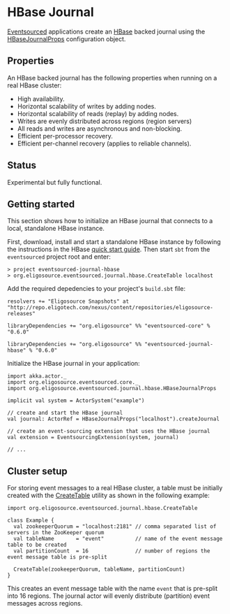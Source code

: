HBase Journal
=============

[Eventsourced](https://github.com/eligosource/eventsourced/tree/0.6.0) applications create an [HBase](http://hbase.apache.org) backed journal using the [HBaseJournalProps](http://eligosource.github.com/eventsourced/api/0.6/#org.eligosource.eventsourced.journal.hbase.HBaseJournalProps) configuration object.

Properties
----------

An HBase backed journal has the following properties when running on a real HBase cluster:

- High availability.
- Horizontal scalability of writes by adding nodes.
- Horizontal scalability of reads (replay) by adding nodes.
- Writes are evenly distributed across regions (region servers)
- All reads and writes are asynchronous and non-blocking.
- Efficient per-processor recovery.
- Efficient per-channel recovery (applies to reliable channels).

Status
------

Experimental but fully functional.

Getting started
---------------

This section shows how to initialize an HBase journal that connects to a local, standalone HBase instance.

First, download, install and start a standalone HBase instance by following the instructions in the HBase [quick start guide](http://hbase.apache.org/book/quickstart.html). Then start `sbt` from the `eventsourced` project root and enter:

    > project eventsourced-journal-hbase
    > org.eligosource.eventsourced.journal.hbase.CreateTable localhost

Add the required depedencies to your project's `build.sbt` file:

    resolvers += "Eligosource Snapshots" at "http://repo.eligotech.com/nexus/content/repositories/eligosource-releases"

    libraryDependencies += "org.eligosource" %% "eventsourced-core" % "0.6.0"

    libraryDependencies += "org.eligosource" %% "eventsourced-journal-hbase" % "0.6.0"

Initialize the HBase journal in your application:

    import akka.actor._
    import org.eligosource.eventsourced.core._
    import org.eligosource.eventsourced.journal.hbase.HBaseJournalProps

    implicit val system = ActorSystem("example")

    // create and start the HBase journal
    val journal: ActorRef = HBaseJournalProps("localhost").createJournal

    // create an event-sourcing extension that uses the HBase journal
    val extension = EventsourcingExtension(system, journal)

    // ...

Cluster setup
-------------

For storing event messages to a real HBase cluster, a table must be initially created with the [CreateTable](http://eligosource.github.com/eventsourced/api/0.6/#org.eligosource.eventsourced.journal.hbase.CreateTable$) utility as shown in the following example:

    import org.eligosource.eventsourced.journal.hbase.CreateTable

    class Example {
      val zookeeperQuorum = "localhost:2181" // comma separated list of servers in the ZooKeeper quorum
      val tableName       = "event"          // name of the event message table to be created
      val partitionCount  = 16               // number of regions the event message table is pre-split
  
      CreateTable(zookeeperQuorum, tableName, partitionCount)
    }

This creates an event message table with the name `event` that is pre-split into 16 regions. The journal actor will evenly distribute (partition) event messages across regions.
